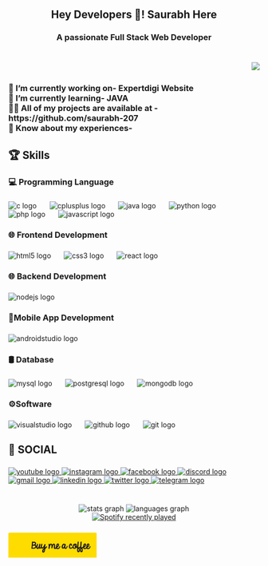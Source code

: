 <h2 align="center">Hey Developers 👋! Saurabh Here</h2>

###

<h3 align="center">A passionate Full Stack Web Developer</h3>

###

<br clear="both">

<div align="right">
  <img src="https://visitor-badge.laobi.icu/badge?page_id=saurabh-207.saurabh-207&left_color=teal&right_color=brown"  />
</div>

###

<h3 align="left">🔭 I’m currently working on- Expertdigi Website<br>🌱 I’m currently learning- JAVA<br>👨‍💻 All of my projects are available at -https://github.com/saurabh-207<br>📄 Know about my experiences-</h3>

###

<h2 align="left">🏆 Skills</h2>

###

<h3 align="left">💻 Programming Language</h3>

###

<div align="left">
  <img src="https://cdn.jsdelivr.net/gh/devicons/devicon/icons/c/c-original.svg" height="40" alt="c logo"  />
  <img width="18" />
  <img src="https://cdn.jsdelivr.net/gh/devicons/devicon/icons/cplusplus/cplusplus-original.svg" height="40" alt="cplusplus logo"  />
  <img width="18" />
  <img src="https://cdn.jsdelivr.net/gh/devicons/devicon/icons/java/java-original.svg" height="40" alt="java logo"  />
  <img width="18" />
  <img src="https://cdn.jsdelivr.net/gh/devicons/devicon/icons/python/python-original.svg" height="40" alt="python logo"  />
  <img width="18" />
  <img src="https://cdn.jsdelivr.net/gh/devicons/devicon/icons/php/php-original.svg" height="40" alt="php logo"  />
  <img width="18" />
  <img src="https://cdn.jsdelivr.net/gh/devicons/devicon/icons/javascript/javascript-original.svg" height="40" alt="javascript logo"  />
</div>

###

<h3 align="left">🌐 Frontend Development</h3>

###

<div align="left">
  <img src="https://cdn.jsdelivr.net/gh/devicons/devicon/icons/html5/html5-original.svg" height="40" alt="html5 logo"  />
  <img width="18" />
  <img src="https://cdn.jsdelivr.net/gh/devicons/devicon/icons/css3/css3-original.svg" height="40" alt="css3 logo"  />
  <img width="18" />
  <img src="https://cdn.jsdelivr.net/gh/devicons/devicon/icons/react/react-original.svg" height="40" alt="react logo"  />
</div>

###

<h3 align="left">🌐 Backend Development</h3>

###

<div align="left">
  <img src="https://cdn.jsdelivr.net/gh/devicons/devicon/icons/nodejs/nodejs-original.svg" height="40" alt="nodejs logo"  />
</div>

###

<h3 align="left">📱Mobile App Development</h3>

###

<div align="left">
  <img src="https://cdn.jsdelivr.net/gh/devicons/devicon/icons/androidstudio/androidstudio-original.svg" height="40" alt="androidstudio logo"  />
</div>

###

<h3 align="left">🛢 Database</h3>

###

<div align="left">
  <img src="https://cdn.jsdelivr.net/gh/devicons/devicon/icons/mysql/mysql-original.svg" height="40" alt="mysql logo"  />
  <img width="18" />
  <img src="https://cdn.jsdelivr.net/gh/devicons/devicon/icons/postgresql/postgresql-original.svg" height="40" alt="postgresql logo"  />
  <img width="18" />
  <img src="https://cdn.jsdelivr.net/gh/devicons/devicon/icons/mongodb/mongodb-original.svg" height="40" alt="mongodb logo"  />
</div>

###

<h3 align="left">⚙️Software</h3>

###

<div align="left">
  <img src="https://cdn.jsdelivr.net/gh/devicons/devicon/icons/visualstudio/visualstudio-plain.svg" height="40" alt="visualstudio logo"  />
  <img width="18" />
  <img src="https://skillicons.dev/icons?i=github" height="40" alt="github logo"  />
  <img width="18" />
  <img src="https://cdn.jsdelivr.net/gh/devicons/devicon/icons/git/git-original.svg" height="40" alt="git logo"  />
</div>

###

<h2 align="left">📩 SOCIAL</h2>

###

<div align="left">
  <a href="youtube.com/@rider.207" target="_blank">
    <img src="https://raw.githubusercontent.com/maurodesouza/profile-readme-generator/master/src/assets/icons/social/youtube/default.svg" width="58" height="40" alt="youtube logo"  />
  </a>
  <a href="instagram.com/rider_official_207" target="_blank">
    <img src="https://raw.githubusercontent.com/maurodesouza/profile-readme-generator/master/src/assets/icons/social/instagram/default.svg" width="58" height="40" alt="instagram logo"  />
  </a>
  <a href="facebook.com/saurabh.matane" target="_blank">
    <img src="https://raw.githubusercontent.com/maurodesouza/profile-readme-generator/master/src/assets/icons/social/facebook/default.svg" width="58" height="40" alt="facebook logo"  />
  </a>
  <a href="discord.gg/XxTRFqP9" target="_blank">
    <img src="https://raw.githubusercontent.com/maurodesouza/profile-readme-generator/master/src/assets/icons/social/discord/default.svg" width="58" height="40" alt="discord logo"  />
  </a>
  <a href="saurabhmatane207@gmail.com" target="_blank">
    <img src="https://raw.githubusercontent.com/maurodesouza/profile-readme-generator/master/src/assets/icons/social/gmail/default.svg" width="58" height="40" alt="gmail logo"  />
  </a>
  <a href="linkedin.com/in/saurabh-matane-r500207" target="_blank">
    <img src="https://raw.githubusercontent.com/maurodesouza/profile-readme-generator/master/src/assets/icons/social/linkedin/default.svg" width="58" height="40" alt="linkedin logo"  />
  </a>
  <a href="x.com/saurabhmatane?s=11" target="_blank">
    <img src="https://raw.githubusercontent.com/maurodesouza/profile-readme-generator/master/src/assets/icons/social/twitter/default.svg" width="58" height="40" alt="twitter logo"  />
  </a>
  <a href="t.me/riderofficial207" target="_blank">
    <img src="https://raw.githubusercontent.com/maurodesouza/profile-readme-generator/master/src/assets/icons/social/telegram/default.svg" width="58" height="40" alt="telegram logo"  />
  </a>
</div>

###

<br clear="both">

<div align="center">
  <img src="https://github-readme-stats.vercel.app/api?username=saurabh-207&hide_title=false&hide_rank=false&show_icons=true&include_all_commits=true&count_private=true&disable_animations=false&theme=dark&locale=en&hide_border=false" height="150" alt="stats graph"  />
  <img src="https://github-readme-stats.vercel.app/api/top-langs?username=saurabh-207&locale=en&hide_title=false&layout=compact&card_width=320&langs_count=10&theme=dark&hide_border=false" height="155" alt="languages graph"  />
</div>


<div align="center">
  <a href="https://open.spotify.com/user/31ykaerkry2qca2m4c4vyxkoiali" target="_black">
    <img src="https://spotify-recently-played-readme.vercel.app/api?user=31ykaerkry2qca2m4c4vyxkoiali&count=1&unique=true" alt="Spotify recently played"  />
  </a>
</div>

###
<a href="https://buymeacoffee.com/rider207" target="_blank">
<img align="left" height="50" src="https://raw.githubusercontent.com/saurabh-207/saurabh-207/refs/heads/main/Buymeacoffee(gif).gif"  />
</a>

###
